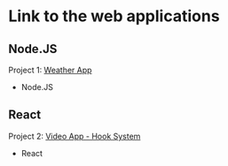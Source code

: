 # Link to the web applications


## Node.JS
Project 1: [Weather App](https://maziar-weather-application.herokuapp.com)

- Node.JS

  
## React 
Project 2: [Video App - Hook System](https://videos-hooks-tawny-three-28.vercel.app)

- React

